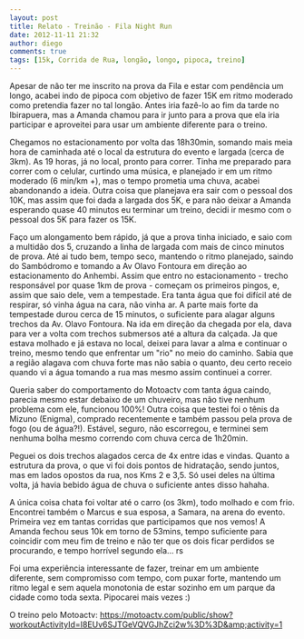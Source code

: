 ```yaml
---
layout: post
title: Relato - Treinão - Fila Night Run
date: 2012-11-11 21:32
author: diego
comments: true
tags: [15k, Corrida de Rua, longão, longo, pipoca, treino]
---
```

Apesar de não ter me inscrito na prova da Fila e estar com pendência um longo, acabei indo de pipoca com objetivo de fazer 15K em ritmo moderado como pretendia fazer no tal longão. Antes iria fazê-lo ao fim da tarde no Ibirapuera, mas a Amanda chamou para ir junto para a prova que ela iria participar e aproveitei para usar um ambiente diferente para o treino.

Chegamos no estacionamento por volta das 18h30min, somando mais meia hora de caminhada até o local da estrutura do evento e largada (cerca de 3km). As 19 horas, já no local, pronto para correr. Tinha me preparado para correr com o celular, curtindo uma música, e planejado ir em um ritmo  moderado (6 min/km +), mas o tempo prometia uma chuva, acabei abandonando a ideia. Outra coisa que planejava era sair com o pessoal dos 10K, mas assim que foi dada a largada dos 5K, e para não deixar a Amanda esperando quase 40 minutos eu terminar um treino, decidi ir mesmo com o pessoal dos 5K para fazer os 15K.

Faço um alongamento bem rápido, já que a prova tinha iniciado, e saio com a multidão dos 5, cruzando a linha de largada com mais de cinco minutos de prova. Até ai tudo bem, tempo seco, mantendo o ritmo planejado, saindo do Sambódromo e tomando a Av Olavo Fontoura em direção ao estacionamento do Anhembi. Assim que entro no estacionamento - trecho responsável por quase 1km de prova - começam os primeiros pingos, e, assim que saio dele, vem a tempestade. Era tanta água que foi difícil até de respirar, só vinha água na cara, não vinha ar. A parte mais forte da tempestade durou cerca de 15 minutos, o suficiente para alagar alguns trechos da Av. Olavo Fontoura. Na ida em direção da chegada por ela, dava para ver a volta com trechos submersos até a altura da calçada. Ja que estava molhado e já estava no local, deixei para lavar a alma e continuar o treino, mesmo tendo que enfrentar um "rio" no meio do caminho. Sabia que a região alagava com chuva forte mas não sabia o quanto, deu certo receio quando vi a água tomando a rua mas mesmo assim continuei a correr.

Queria saber do comportamento do Motoactv com tanta água caindo, parecia mesmo estar debaixo de um chuveiro, mas não tive nenhum problema com ele, funcionou 100%! Outra coisa que testei foi o tênis da Mizuno (Enigma), comprado recentemente e também passou pela prova de fogo (ou de água?!). Estável, seguro, não escorregou, e terminei sem nenhuma bolha mesmo correndo com chuva cerca de 1h20min.

Peguei os dois trechos alagados cerca de 4x entre idas e vindas. Quanto a estrutura da prova, o que vi foi dois pontos de hidratação, sendo juntos, mas em lados opostos da rua, nos Kms 2 e 3,5. Só usei deles na última volta, já havia bebido água de chuva o suficiente antes disso hahaha.

A única coisa chata foi voltar até o carro (os 3km), todo molhado e com frio. Encontrei também o Marcus e sua esposa, a Samara, na arena do evento. Primeira vez em tantas corridas que participamos que nos vemos! A Amanda fechou seus 10k em torno de 53mins, tempo suficiente para coincidir com meu fim de treino e não ter que os dois ficar perdidos se procurando, e tempo horrível segundo ela… rs

Foi uma experiência interessante de fazer, treinar em um ambiente diferente, sem compromisso com tempo, com puxar forte, mantendo um ritmo legal e sem aquela monotonia de estar sozinho em um parque da cidade como toda sexta. Pipocarei mais vezes :)

O treino pelo Motoactv: <a href="https://motoactv.com/public/show?workoutActivityId=I8EUv6SJTGeVQVGJhZci2w%3D%3D&amp;activity=1">https://motoactv.com/public/show?workoutActivityId=I8EUv6SJTGeVQVGJhZci2w%3D%3D&amp;activity=1</a>
